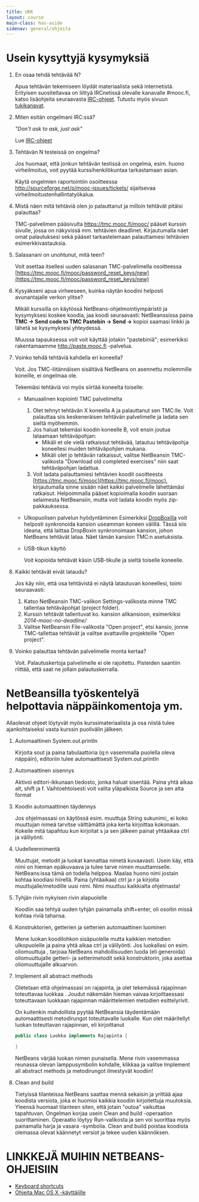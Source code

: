 ```yaml
---
title: UKK
layout: course
main-class: has-aside
sidenav: general/ohjeita
---
```

# Usein kysyttyjä kysymyksiä

1. En osaa tehdä tehtävää N?

	Apua tehtävän tekemiseen löydät materiaalista sekä internetistä. Erityisen suositeltavaa on liittyä IRCnetissä olevalle kanavalle #mooc.fi, katso lisäohjeita seuraavasta [IRC-ohjeet](/courses/general/ohjelmointi/tukikanavat/irc/ohjeet/). Tutustu myös sivuun [tukikanavat](/courses/general/ohjelmointi/tukikanavat/).

2. Miten esitän ongelmani IRC:ssä?

	*"Don't ask to ask, just ask"*

	Lue [IRC-ohjeet](/courses/general/ohjelmointi/tukikanavat/irc/ohjeet/)

3. Tehtävän N testeissä on ongelma?

	Jos huomaat, että jonkun tehtävän testissä on ongelma, esim. huono virheilmoitus, voit pyytää kurssihenkilökuntaa tarkastamaan asian. 

	Käytä ongelmien raportointiin osoitteessa <http://sourceforge.net/p/mooc-issues/tickets/> sijaitsevaa virheilmoitusten&shy;hallintatyökalua.

4. Mistä näen mitä tehtäviä olen jo palauttanut ja milloin tehtävät pitäisi palauttaa?

	TMC-palvelimen pääsivulta <https://tmc.mooc.fi/mooc/> pääset kurssin sivulle, jossa on näkyvissä mm. tehtävien deadlinet. Kirjautumalla näet omat palautuksesi sekä pääset tarkastelemaan palauttamiesi tehtävien esimerkkivastauksia.

5. Salasanani on unohtunut, mitä teen?

	Voit asettaa itsellesi uuden salasanan TMC-palvelimella osoitteessa [https://tmc.mooc.fi/mooc/password_reset_keys/new](https://tmc.mooc.fi/mooc/password_reset_keys/new)

6. Kysyäkseni apua virheeseen, kuinka näytän koodini helposti avunantajalle verkon ylitse?

	Mikäli kurssilla on käytössä NetBeans-ohjelmointiympäristö ja kysymyksesi koskee koodia, jaa koodi seuraavasti: NetBeanssissa paina **TMC -> Send code to TMC Pastebin -> Send ->** kopioi saamasi linkki ja lähetä se kysymyksesi yhteydessä.

	Muussa tapauksessa voit voit käyttää jotakin "pastebiniä"; esimerkiksi rakentamaamme <http://paste.mooc.fi> -palvelua.

7. Voinko tehdä tehtäviä kahdella eri koneella?

	Voit. Jos TMC-liitännäisen sisältävä NetBeans on asennettu molemmille koneille, ei ongelmaa ole.

	Tekemiäsi tehtäviä voi myös siirtää koneelta toiselle:
	- Manuaalinen kopiointi TMC palvelimelta
		1. Olet tehnyt tehtävän X koneella A ja palauttanut sen TMC:lle. Voit palauttaa siis keskeneräisen tehtävän palvelimelle ja ladata sen sieltä myöhemmin.
		2. Jos haluat tekemäsi koodin koneelle B, voit ensin joutua lataamaan tehtäväpohjan:
			- Mikäli et ole vielä ratkaissut tehtävää, latautuu tehtäväpohja koneellesi muiden tehtäväpohjien mukana.
			- Mikäli olet jo tehtävän ratkaissut, valitse NetBeansin TMC-valikosta "Download old completed exercises" niin saat tehtäväpohjan ladattua.
		3. Voit ladata palauttamiesi tehtävien koodit osoitteesta [https://tmc.mooc.fi/mooc](https://tmc.mooc.fi/mooc), kirjautumalla sinne sisään näet kaikki palvelimelle lähettämäsi ratkaisut. Helpoimmalla pääset kopioimalla koodin suoraan selaimesta NetBeansiin, mutta voit ladata koodin myös zip-pakkauksessa.
	- Ulkopuolisen palvelun hyödyntäminen
		Esimerkiksi [DropBoxilla](https://www.dropbox.com/) voit helposti synkronoida kansion useamman koneen välillä. Tässä siis ideana, että laittaa DropBoxin synkronoimaan kansion, johon NetBeans tehtävät lataa. Näet tämän kansion TMC:n asetuksista.
	- USB-tikun käyttö
		
		Voit kopioida tehtävät käsin USB-tikulle ja sieltä toiselle koneelle.
8. Kaikki tehtävät eivät lataudu?

	Jos käy niin, että osa tehtävistä ei näytä latautuvan koneellesi, toimi seuraavasti:

	1. Katso NetBeansin TMC-valikon Settings-valikosta minne TMC tallentaa tehtäväpohjat (project folder).
	2. Kurssin tehtävät tallentuvat ko. kansion alikansioon, esimerkiksi *2014-mooc-no-deadline/*
	3. Valitse NetBeansin File-valikosta "Open project", etsi kansio, jonne TMC-tallettaa tehtävät ja valitse avattaville projekteille "Open project".

9. Voinko palauttaa tehtävän palvelimelle monta kertaa?

	Voit. Palautuskertoja palvelimelle ei ole rajoitettu. Pisteiden saantiin riittää, että saat ne jollain palautuskerralla.

# NetBeansilla työskentelyä helpottavia näppäinkomentoja ym.

Allaolevat ohjeet löytyvät myös kurssimateriaalista ja osa niistä tulee ajankohtaiseksi vasta kurssin puolivälin jälkeen.

1. Automaattinen System.out.println

	Kirjoita sout ja paina tabulaattoria (q:n vasemmalla puolella oleva näppäin), editoriin tulee automaattisesti System.out.println

2. Automaattinen sisennys

	Aktivoi editori-ikkunaan tiedosto, jonka haluat sisentää. Paina yhtä aikaa alt, shift ja f. Vaihtoehtoisesti voit valita yläpalkista Source ja sen alta format

3. Koodin automaattinen täydennys

	Jos ohjelmassasi on käytössä esim. muuttuja String sukunimi;, ei koko muuttujan nimeä tarvitse välttämättä joka kerta kirjoittaa kokonaan. Kokeile mitä tapahtuu kun kirjoitat s ja sen jälkeen painat yhtäaikaa ctrl ja välilyönti.

4. Uudelleennimentä

	Muuttujat, metodit ja luokat kannattaa nimetä kuvaavasti. Usein käy, että nimi on hieman epäkuvaava ja tulee tarve nimen muuttamiselle. NetBeans:issa tämä on todella helppoa. Maalaa huono nimi jostain kohtaa koodiasi hiirellä. Paina (yhtäaikaa) ctrl ja r ja kirjoita muuttujalle/metodille uusi nimi. Nimi muuttuu kaikkialta ohjelmasta!

5. Tyhjän rivin nykyisen rivin alapuolelle

	Koodiin saa tehtyä uuden tyhjän painamalla shift+enter, oli osoitin missä kohtaa riviä tahansa.

6. Konstruktorien, getterien ja setterien automaattinen luominen

	Mene luokan koodilohkon sisäpuolelle mutta kaikkien metodien ulkopuolelle ja paina yhtä aikaa ctrl ja välilyönti. Jos luokallasi on esim. oliomuuttuja , tarjoaa NetBeans mahdollisuuden luoda (eli generoida) oliomuuttujalle getteri- ja setterimetodit sekä konstruktorin, joka asettaa oliomuuttujalle alkuarvon.

7. Implement all abstract methods

	Oletetaan että ohjelmassasi on rajapinta, ja olet tekemässä rajapinnan toteuttavaa luokkaa . Joudut näkemään hieman vaivaa kirjoittaessasi toteuttavaan luokkaan rajapinnan määrittelemien metodien esittelyrivit.

	On kuitenkin mahdollista pyytää NetBeansia täydentämään automaattisesti metodirungot toteuttavalle luokalle. Kun olet määritellyt luokan toteuttavan rajapinnan, eli kirjoittanut
	
	```java
	public class Luokka implements Rajapinta {

	}
	```

	NetBeans värjää luokan nimen punaisella. Mene rivin vasemmassa reunassa olevan lamppusymbolin kohdalle, klikkaa ja valitse Implement all abstract methods ja metodirungot ilmestyvät koodiin!

8. Clean and build

	Tietyissä tilanteissa NetBeans saattaa mennä sekaisin ja yrittää ajaa koodista versiota, joka ei huomioi kaikkia koodiin kirjoitettuja muutoksia. Yleensä huomaat tilanteen siten, että jotain "outoa" vaikuttaa tapahtuvan. Ongelman korjaa usein Clean and build -operaation suorittaminen. Operaatio löytyy Run-valikosta ja sen voi suorittaa myös painamalla harja ja vasara -symbolia. Clean and build poistaa koodista olemassa olevat käännetyt versiot ja tekee uuden käännöksen.

# LINKKEJÄ MUIHIN NETBEANS-OHJEISIIN
- [Keyboard shortcuts](http://netbeans.org/project_downloads/www/shortcuts.pdf)
- [Ohjeita Mac OS X -käyttäjille](http://netbeans.org/kb/articles/mac.html)